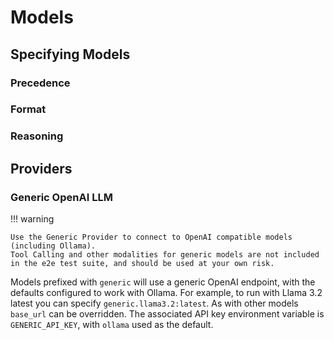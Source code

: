 # Models

## Specifying Models

### Precedence

### Format

### Reasoning

## Providers

### Generic OpenAI LLM

!!! warning

    Use the Generic Provider to connect to OpenAI compatible models (including Ollama).
    Tool Calling and other modalities for generic models are not included in the e2e test suite, and should be used at your own risk.

Models prefixed with `generic` will use a generic OpenAI endpoint, with the defaults configured to work with Ollama. For example, to run with Llama 3.2 latest you can specify `generic.llama3.2:latest`. As with other models `base_url` can be overridden. The associated API key environment variable is `GENERIC_API_KEY`, with `ollama` used as the default.

